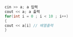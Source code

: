 ~~~c  
cin >> a; a 입력
cout << a; a 출력
for(int i = 0 ; i < 10 ; i++)
{
cout << a[i] // 배열출력
}
~~~
      